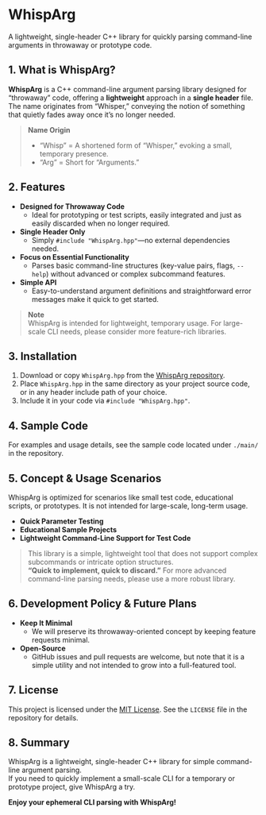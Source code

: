 # WhispArg
A lightweight, single-header C++ library for quickly parsing command-line arguments in throwaway or prototype code.

## 1. What is WhispArg?

**WhispArg** is a C++ command-line argument parsing library designed for “throwaway” code, offering a **lightweight** approach in a **single header** file.  
The name originates from “Whisper,” conveying the notion of something that quietly fades away once it’s no longer needed.

> **Name Origin**  
> - “Whisp” = A shortened form of “Whisper,” evoking a small, temporary presence.  
> - “Arg” = Short for “Arguments.”  

## 2. Features

- **Designed for Throwaway Code**  
  - Ideal for prototyping or test scripts, easily integrated and just as easily discarded when no longer required.
- **Single Header Only**  
  - Simply `#include "WhispArg.hpp"`—no external dependencies needed.
- **Focus on Essential Functionality**  
  - Parses basic command-line structures (key-value pairs, flags, `--help`) without advanced or complex subcommand features.
- **Simple API**  
  - Easy-to-understand argument definitions and straightforward error messages make it quick to get started.

> **Note**  
> WhispArg is intended for lightweight, temporary usage. For large-scale CLI needs, please consider more feature-rich libraries.

## 3. Installation

1. Download or copy `WhispArg.hpp` from the [WhispArg repository](https://github.com/idofront/WhispArg/).  
2. Place `WhispArg.hpp` in the same directory as your project source code, or in any header include path of your choice.  
3. Include it in your code via `#include "WhispArg.hpp"`.

## 4. Sample Code

For examples and usage details, see the sample code located under `./main/` in the repository.

## 5. Concept & Usage Scenarios

WhispArg is optimized for scenarios like small test code, educational scripts, or prototypes. It is not intended for large-scale, long-term usage.

- **Quick Parameter Testing**  
- **Educational Sample Projects**  
- **Lightweight Command-Line Support for Test Code**

> This library is a simple, lightweight tool that does not support complex subcommands or intricate option structures.  
> **“Quick to implement, quick to discard.”** For more advanced command-line parsing needs, please use a more robust library.

## 6. Development Policy & Future Plans

- **Keep It Minimal**  
  - We will preserve its throwaway-oriented concept by keeping feature requests minimal.
- **Open-Source**  
  - GitHub issues and pull requests are welcome, but note that it is a simple utility and not intended to grow into a full-featured tool.

## 7. License

This project is licensed under the [MIT License](LICENSE). See the `LICENSE` file in the repository for details.

## 8. Summary

WhispArg is a lightweight, single-header C++ library for simple command-line argument parsing.  
If you need to quickly implement a small-scale CLI for a temporary or prototype project, give WhispArg a try.

**Enjoy your ephemeral CLI parsing with WhispArg!**
